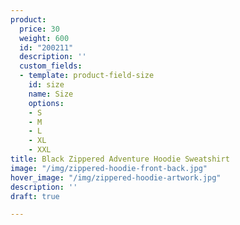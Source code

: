 ```yaml
---
product:
  price: 30
  weight: 600
  id: "200211"
  description: ''
  custom_fields:
  - template: product-field-size
    id: size
    name: Size
    options:
    - S
    - M
    - L
    - XL
    - XXL
title: Black Zippered Adventure Hoodie Sweatshirt
image: "/img/zippered-hoodie-front-back.jpg"
hover_image: "/img/zippered-hoodie-artwork.jpg"
description: ''
draft: true

---
```

